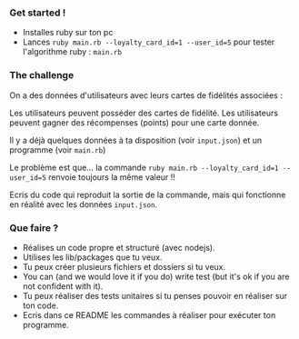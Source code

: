 ### Get started !

- Installes ruby sur ton pc
- Lances `ruby main.rb --loyalty_card_id=1 --user_id=5` pour tester l'algorithme ruby : `main.rb`

### The challenge

On a des données d'utilisateurs avec leurs cartes de fidélités associées :

Les utilisateurs peuvent posséder des cartes de fidélité.
Les utilisateurs peuvent gagner des récompenses (points) pour une carte donnée.

Il y a déjà quelques données à ta disposition (voir `input.json`) et un programme (voir `main.rb`)

Le problème est que... la commande `ruby main.rb --loyalty_card_id=1 --user_id=5` renvoie toujours la même valeur !!

Ecris du code qui reproduit la sortie de la commande, mais qui fonctionne en réalité avec les données `input.json`.

### Que faire ?

- Réalises un code propre et structuré (avec nodejs).
- Utilises les lib/packages que tu veux.
- Tu peux créer plusieurs fichiers et dossiers si tu veux.
- You can (and we would love it if you do) write test (but it's ok if you are not confident with it).
- Tu peux réaliser des tests unitaires si tu penses pouvoir en réaliser sur ton code.
- Ecris dans ce README les commandes à réaliser pour exécuter ton programme.
